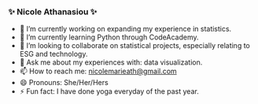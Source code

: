 ### ✨ Nicole Athanasiou ✨ 

- 🔭 I’m currently working on expanding my experience in statistics.
- 🌱 I’m currently learning Python through CodeAcademy.
- 👯 I’m looking to collaborate on statistical projects, especially relating to ESG and technology.
- 💬 Ask me about my experiences with: data visualization.
- 📫 How to reach me: nicolemarieath@gmail.com
- 😄 Pronouns: She/Her/Hers
- ⚡ Fun fact: I have done yoga everyday of the past year.
